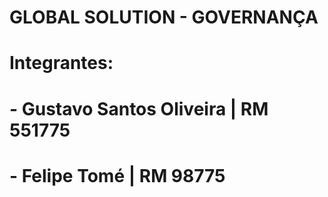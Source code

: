 # GLOBAL SOLUTION - GOVERNANÇA
# Integrantes:
#  - Gustavo Santos Oliveira | RM 551775
#  - Felipe Tomé | RM 98775
